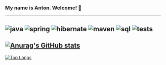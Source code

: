 ### My name is Anton. Welcome! 👋
-------
![java](https://img.shields.io/badge/java-%3E%3D%208-blue) ![spring](https://img.shields.io/badge/Spring-%3E%3D%205-green) ![hibernate](https://img.shields.io/badge/Hibernate-%3E%3D%205-orange) ![maven](https://img.shields.io/badge/Maven-3-red) ![sql](https://img.shields.io/badge/PostgreSQL-%3E%3D%209-yellowgreen) ![tests](https://img.shields.io/badge/JUnit-%3E%3D%204-brightgreen)
---------
[![Anurag's GitHub stats](https://github-readme-stats.vercel.app/api?username=lopatuxin&show_icons=true&theme=merko)](https://github.com/anuraghazra/github-readme-stats)
-------------------
[![Top Langs](https://github-readme-stats.vercel.app/api/top-langs/?username=lopatuxin)](https://github.com/anuraghazra/github-readme-stats)

<!--
**lopatuxin/lopatuxin** is a ✨ _special_ ✨ repository because its `README.md` (this file) appears on your GitHub profile.

Here are some ideas to get you started:

- 🔭 I’m currently working on ...
- 🌱 I’m currently learning ...
- 👯 I’m looking to collaborate on ...
- 🤔 I’m looking for help with ...
- 💬 Ask me about ...
- 📫 How to reach me: ...
- 😄 Pronouns: ...
- ⚡ Fun fact: ...
-->
